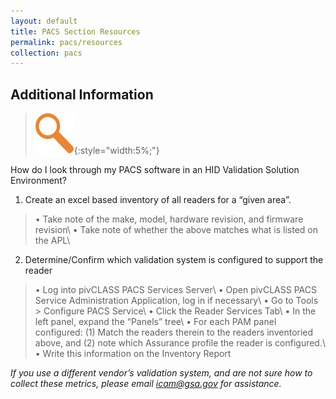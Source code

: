 ```yaml
---
layout: default
title: PACS Section Resources
permalink: pacs/resources
collection: pacs
---
```

## Additional Information 
>![Magnifying Glass logo](../img/focus.png){:style="width:5%;"}

How do I look through my PACS software in an HID Validation Solution Environment?

1. Create an excel based inventory of all readers for a “given area”.
> • Take note of the make, model, hardware revision, and firmware revision\\
> • Take note of whether the above matches what is listed on the APL\
2. Determine/Confirm which validation system is configured to support the reader
> • Log into pivCLASS PACS Services Server\\
> • Open pivCLASS PACS Service Administration Application, log in if necessary\\
> • Go to Tools > Configure PACS Service\\
> • Click the Reader Services Tab\\
> • In the left panel, expand the “Panels” tree\\
> • For each PAM panel configured: (1) Match the readers therein to the readers inventoried above, and (2) note which Assurance profile the reader is configured.\\
> • Write this information on the Inventory Report

*If you use a different vendor’s validation system, and are not sure how to collect these metrics, please email icam@gsa.gov for assistance.*
